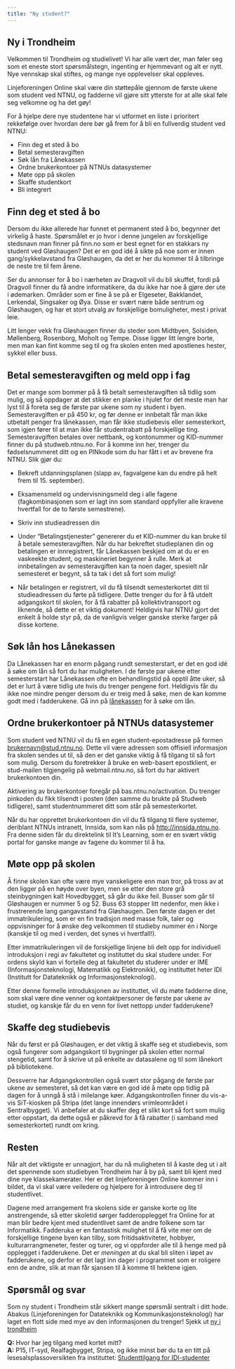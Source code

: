 ```yaml
---
title: "Ny student?"
---
```


Ny i Trondheim
---------------------

Velkommen til Trondheim og studielivet! Vi har alle vært der, man føler
seg som et eneste stort spørsmålstegn, ingenting er hjemmevant og alt er
nytt. Nye vennskap skal stiftes, og mange nye opplevelser skal oppleves.

Linjeforeningen Online skal være din støttepåle gjennom de første ukene
som student ved NTNU, og fadderne vil gjøre sitt ytterste for at alle
skal føle seg velkomne og ha det gøy!

For å hjelpe dere nye studentene har vi utformet en liste i prioritert
rekkefølge over hvordan dere bør gå frem for å bli en fullverdig student
ved NTNU:

-   Finn deg et sted å bo
-   Betal semesteravgiften
-   Søk lån fra Lånekassen
-   Ordne brukerkontoer på NTNUs datasystemer
-   Møte opp på skolen
-   Skaffe studentkort
-   Bli integrert

Finn deg et sted å bo
---------------------

Dersom du ikke allerede har funnet et permanent sted å bo, begynner det
virkelig å haste. Spørsmålet er jo hvor i denne jungelen av forskjellige
stedsnavn man finner på finn.no som er best egnet for en stakkars ny
student ved Gløshaugen? Det er en god idé å sikte på noe som er innen
gang/sykkelavstand fra Gløshaugen, da det er her du kommer til å
tilbringe de neste tre til fem årene.

Ser du annonser for å bo i nærheten av Dragvoll vil du bli skuffet,
fordi på Dragvoll finner du få andre informatikere, da du ikke har noe å
gjøre der ute i ødemarken. Områder som er fine å se på er Elgeseter,
Bakklandet, Lerkendal, Singsaker og Øya. Disse er svært nære både
sentrum og Gløshaugen, og har et stort utvalg av forskjellige
bomuligheter, mest i privat leie.

Litt lenger vekk fra Gløshaugen finner du steder som Midtbyen, Solsiden,
Møllenberg, Rosenborg, Moholt og Tempe. Disse ligger litt lengre borte,
men man kan fint komme seg til og fra skolen enten med apostlenes
hester, sykkel eller buss.

Betal semesteravgiften og meld opp i fag
----------------------------------------

Det er mange som bommer på å få betalt semesteravgiften så tidlig som
mulig, og så oppdager at det stikker en planke i hjulet for det meste
man har lyst til å foreta seg de første par ukene som ny student i byen.
Semesteravgiften er på 450 kr, og før denne er innbetalt får man ikke
utbetalt penger fra lånekassen, man får ikke studiebevis eller
semesterkort, som igjen fører til at man ikke får studentrabatt på
forskjellige ting. Semesteravgiften betales over nettbank, og
kontonummer og KID-nummer finner du på studweb.ntnu.no. For å komme inn
her, trenger du fødselsnummeret ditt og en PINkode som du har fått i et
av brevene fra NTNU. Slik gjør du:

-   Bekreft utdanningsplanen (slapp av, fagvalgene kan du endre på helt
    frem til 15. september).
-   Eksamensmeld og undervisningsmeld deg i alle fagene
    (fagkombinasjonen som er lagt inn som standard oppfyller alle
    kravene hvertfall for de to første semestrene).
-   Skriv inn studieadressen din
-   Under “Betalingstjenester” genererer du et KID-nummer du kan bruke
    til å betale semesteravgiften. Når du har bekreftet studieplanen din
    og betalingen er innregistrert, får Lånekassen beskjed om at du er
    en vaskeekte student, og maskineriet begynner å rulle. Merk at innbetalingen av semesteravgiften kan ta noen dager, spesielt når semesteret er begynt, så ta tak i det så fort som mulig!

-   Når betalingen er registrert, vil du få tilsendt semesterkortet ditt
til studieadressen du førte på tidligere. Dette trenger du for å få
utdelt adgangskort til skolen, for å få rabatter på kollektivtransport
og liknende, så dette er et viktig dokument! Heldigvis har NTNU gjort
det enkelt å holde styr på, da de vanligvis velger ganske sterke farger
på disse kortene.

Søk lån hos Lånekassen
----------------------

Da Lånekassen har en enorm pågang rundt semesterstart, er det en god idé
å søke om lån så fort du har muligheten. I de første par ukene etter
semesterstart har Lånekassen ofte en behandlingstid på opptil åtte uker,
så det er lurt å være tidlig ute hvis du trenger pengene fort. Heldigvis
får du ikke noe mindre penger dersom du er treig med å søke, men de kan
komme godt med i fadderukene. Gå inn på [lånekassen][] for å søke om lån.

Ordne brukerkontoer på NTNUs datasystemer
-----------------------------------------

Som student ved NTNU vil du få en egen student-epostadresse på formen
brukernavn@stud.ntnu.no. Dette vil være adressen som offisiell
informasjon fra skolen sendes ut til, så den er det ganske viktig å få
tilgang til så fort som mulig. Dersom du foretrekker å bruke en
web-basert epostklient, er stud-mailen tilgjengelig på webmail.ntnu.no,
så fort du har aktivert brukerkontoen din.

Aktivering av brukerkontoer foregår på bas.ntnu.no/activation. Du
trenger pinkoden du fikk tilsendt i posten (den samme du brukte på
Studweb tidligere), samt studentnummeret ditt som står på
semesterkortet.

Når du har opprettet brukerkontoen din vil du få tilgang til flere
systemer, deriblant NTNUs intranett, Innsida, som kan nås på
http://innsida.ntnu.no. Fra denne siden får du direktelink til It’s
Learning, som er en svært viktig portal for ganske mange av fagene du
kommer til å ha.

Møte opp på skolen
------------------

Å finne skolen kan ofte være mye vanskeligere enn man tror, på tross av
at den ligger på en høyde over byen, men se etter den store grå
steinbygningen kalt Hovedbygget, så går du ikke feil. Busser som går til
Gløshaugen er nummer 5 og 52. Buss 63 stopper litt nedenfor, men ikke i
frustrerende lang gangavstand fra Gløshaugen. Den første dagen er det
immatrikulering, som er en fin tradisjon med masse folk, taler og
oppvisninger for å ønske deg velkommen til studieby nummer én i Norge
(kanskje til og med i verden, det synes vi hvertfall!).

Etter immatrikuleringen vil de forskjellige linjene bli delt opp for
individuell introduksjon i regi av fakultetet og instituttet du skal
studere under. For ordens skyld kan vi fortelle deg at fakultetet du
studerer under er IME (Informasjonsteknologi, Matematikk og
Elektronikk), og instituttet heter IDI (Institutt for Datateknikk og
Informasjonsteknologi).

Etter denne formelle introduksjonen av instituttet, vil du møte fadderne
dine, som skal være dine venner og kontaktpersoner de første par ukene
av studiet, og kanskje får du en venn for livet nettopp under
fadderukene?

Skaffe deg studiebevis
----------------------

Når du først er på Gløshaugen, er det viktig å skaffe seg et
studiebevis, som også fungerer som adgangskort til bygninger på skolen
etter normal stengetid, samt for å skrive ut på enkelte av datasalene og
til som lånekort på bibliotekene.

Dessverre har Adgangskontrollen også svært stor pågang de første par
ukene av semesteret, så det kan være en god idé å møte opp tidlig på
dagen for å unngå å stå i milelange køer. Adgangskontrollen finner du
vis-a-vis SiT-kiosken på Stripa (det lange innendørs vrimleområdet i
Sentralbygget). Vi anbefaler at du skaffer deg et slikt kort så fort som
mulig etter oppstart, da dette også er påkrevd for å få rabatter (i
samband med semesterkortet) rundt om kring.

Resten
------

Når alt det viktigste er unnagjort, har du nå muligheten til å kaste deg
ut i alt det spennende som studiebyen Trondheim har å by på, samt bli
kjent med dine nye klassekamerater. Her er det linjeforeningen Online
kommer inn i bildet, da vi skal være veiledere og hjelpere for å
introdusere deg til studentlivet.

Dagene med arrangement fra skolens side er ganske korte og lite
anstrengende, så etter skoletid sørger fadderopplegget fra Online for at
man blir bedre kjent med studentlivet samt de andre folkene som tar
Informatikk. Fadderuka er en fantastisk mulighet til å få vite mer om de
forskjellige tingene byen kan tilby, som fritidsaktiviteter, hobbyer,
kulturarrangmeneter, fester og turer, og vi oppforder alle til å henge
med på opplegget i fadderukene. Det er *meningen* at du skal bli sliten
i løpet av fadderukene, og derfor er det lagt inn dager i programmet som
er roligere enn de andre, slik at man får sjansen til å komme til
hektene igjen.

Spørsmål og svar
----------------

Som ny student i Trondheim står sikkert mange spørsmål sentralt i ditt
hode. Abakus (Linjeforeningen for Datateknikk og
Kommunikasjonsteknologi) har laget en flott side med mye av den
informasjonen du trenger! Sjekk ut [ny i trondheim][]


**Q:** Hvor har jeg tilgang med kortet mitt?  
**A:** P15, IT-syd, Realfagbygget, Stripa, og ikke minst bør du ta en
titt på lesesalsplassoversikten fra instituttet: [Studenttilgang for
IDI-studenter][]

[ny i trondheim]: http://nyitrondheim.no/
  [Studenttilgang for IDI-studenter]: http://www.idi.ntnu.no/education/studenttilgang.php
[lånekassen]: http://www.lanekassen.no/Soknader/Nettsoknaden/